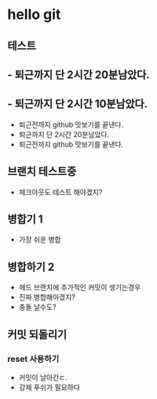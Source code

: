 # hello git 

## 테스트

## - 퇴근까지 단 2시간 20분남았다.
## - 퇴근까지 단 2시간 10분남았다.
- 퇴근전까지 github 맛보기를 끝낸다.
- 퇴근까지 단 2시간 20분남았다.
- 퇴근전까지 github 맛보기를 끝낸다.

## 브랜치 테스트중

- 체크아웃도 테스트 해야겠지?


## 병합기 1
- 가장 쉬운 병합

## 병합하기 2
- 헤드 브랜치에 추가적인 커밋이 생기는경우
- 진짜 병합해야겠지?
- 충돌 날수도?

## 커밋 되돌리기 
### reset 사용하기
- 커밋이 날아간ㄷ.
- 강제 푸쉬가 필요하다